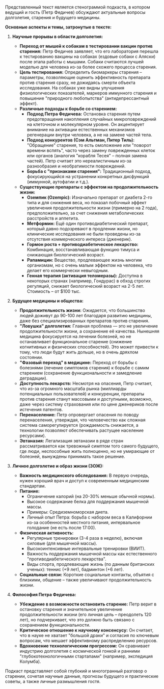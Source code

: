 Представленный текст является стенограммой подкаста, в котором ведущий и гость (Петр Федичев) обсуждают актуальные вопросы долголетия, старения и будущего медицины.

**Основные аспекты и темы, затронутые в тексте:**

1.  **Научные прорывы в области долголетия:**
    *   **Переход от мышей к собакам в тестировании вакцин против старения:** Петр Федичев заявляет, что его лаборатория перешла к тестированию вакцины на собаках (ездовые собаки с Аляски) после этапа работы с мышами. Собаки считаются лучшей моделью для человека из-за более схожего процесса старения.
    *   **Цель тестирования:** Определить биомаркеры старения – параметры, позволяющие оценить эффективность препарата против старения сразу, не дожидаясь смерти объекта исследования. На собаках уже видны улучшения физиологических показателей, маркеров иммунного старения и повышение "природного любопытства" (антидепрессантный эффект).
    *   **Различные подходы к борьбе со старением:**
        *   **Подход Петра Федичева:** Остановка старения путем предотвращения накопления случайных микроповреждений на клеточном и молекулярном уровне. Он акцентирует внимание на активации естественных механизмов регенерации внутри человека, а не на замене частей тела.
        *   **Подход конкурентов (Сэм Альтман, Питер Тиль):** "Обращение" старения, то есть омоложение или "поворот времени вспять", часто через замену поврежденных клеток или органов (аналогия "корабля Тесея" – полная замена частей). Петр считает это нереалистичным из-за разнообразия и необратимости повреждений.
        *   **Борьба с "признаками старения":** Традиционный подход, фокусирующийся на устранении конкретных дисфункций (иммунной, аутофагии и т.д.).
    *   **Существующие препараты с эффектом на продолжительность жизни:**
        *   **Оземпик (Ozempic):** Изначально препарат от диабета 2-го типа и для снижения веса, но показал побочный эффект увеличения продолжительности жизни (примерно на 2 года), предположительно, за счет снижения метаболических расстройств и аппетита.
        *   **Метформин:** Ещё один противодиабетический препарат, который давно подозревают в продлении жизни, но клинические исследования не были проведены из-за отсутствия коммерческого интереса (дженерик).
        *   **Гормон роста + противодиабетическое лекарство:** Комбинация, восстанавливающая функцию тимуса и снижающая биологический возраст.
        *   **Рапамицин:** Вещество, продлевающее жизнь многим организмам, но с очень малым эффектом на человека, что делает его коммерчески невыгодным.
        *   **Генная терапия (активация теломеразы):** Доступна в некоторых странах (например, Гондурас) в обход строгих регуляций, снижает биологический возраст на 2-5 лет. Стоимость – от $100 тыс.

2.  **Будущее медицины и общества:**
    *   **Продолжительность жизни:** Ожидается, что большинство людей доживут до 90-100 лет благодаря развитию медицины, даже без специализированных препаратов против старения.
    *   **"Ловушка" долголетия:** Главная проблема — это не увеличение продолжительности жизни, а сохранение её качества. Нынешняя медицина фокусируется на лечении болезней, но не останавливает функциональное старение (снижение когнитивных и физических способностей). Это может привести к тому, что люди будут жить дольше, но в очень дряхлом состоянии.
    *   **"Фазовый переход" в медицине:** Переход от борьбы с болезнями (лечение симптомов старения) к борьбе с самим старением (сохранение функциональности и замедление деградации).
    *   **Доступность лекарств:** Несмотря на опасения, Петр считает, что из-за огромного масштаба рынка (миллиарды потенциальных пользователей) и конкуренции, препараты против старения станут массовыми и доступными, возможно, даже через систему страхования или по цене дженериков после истечения патентов.
    *   **Перенаселение:** Петр опровергает опасения по поводу перенаселения, утверждая, что человечество как сложная система саморегулируется (рождаемость снижается, а технологии позволяют обеспечивать растущее население ресурсами).
    *   **Эвтаназия:** Легализация эвтаназии в ряде стран рассматривается как тревожный симптом того самого будущего, где люди, неспособные жить полноценно, но не умирающие от болезней, вынуждены принимать такое решение.

3.  **Личное долголетие и образ жизни (ЗОЖ):**
    *   **Важность медицинского обследования:** В первую очередь, нужен хороший врач и доступ к современным медицинским стандартам.
    *   **Питание:**
        *   Ограничение калорий (на 20-30% меньше обычной нормы).
        *   Высокое содержание белка для поддержания мышечной массы.
        *   Примеры: Средиземноморская диета.
        *   Личный опыт Петра: борьба с набором веса в Калифорнии из-за особенностей местного питания, интервальное голодание (не есть после 17:00).
    *   **Физическая активность:**
        *   Регулярные тренировки (3-4 раза в неделю), включая силовые (для мышечной массы).
        *   Высокоинтенсивные интервальные тренировки (ВИИТ).
        *   Важность поддержания мышечной массы как естественного "противодиабетического лекарства".
        *   Виды спорта, продлевающие жизнь (по данным британских ученых): теннис (+9 лет), бадминтон (+6 лет).
    *   **Социальные связи:** Короткие социальные контакты, объятия с близкими, общение – также увеличивают продолжительность жизни.

4.  **Философия Петра Федичева:**
    *   **Убеждение в возможности остановить старение:** Петр верит в остановку старения и значительное увеличение продолжительности жизни (его личная цель – преодолеть 120 лет), но подчеркивает, что это должно быть связано с сохранением функциональности.
    *   **Критическое отношение к научному консенсусу:** Он считает, что в науке не хватает "большой драки" и согласия по ключевым вопросам, что мешает эффективному распределению ресурсов.
    *   **Вдохновение технологическим прогрессом:** Он сравнивает индустрию долголетия с космической гонкой и ранними "глубокотехнологичными стартапами" (например, экспедиция Колумба).

Подкаст представляет собой глубокий и многогранный разговор о старении, сочетая научные данные, прогнозы будущего и практические советы, а также личные размышления гостя.